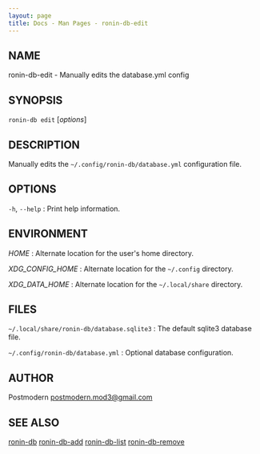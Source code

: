 ```yaml
---
layout: page
title: Docs - Man Pages - ronin-db-edit
---
```


## NAME

ronin-db-edit - Manually edits the database.yml config

## SYNOPSIS

`ronin-db edit` [*options*]

## DESCRIPTION

Manually edits the `~/.config/ronin-db/database.yml` configuration file.

## OPTIONS

`-h`, `--help`
: Print help information.

## ENVIRONMENT

*HOME*
: Alternate location for the user's home directory.

*XDG_CONFIG_HOME*
: Alternate location for the `~/.config` directory.

*XDG_DATA_HOME*
: Alternate location for the `~/.local/share` directory.

## FILES

`~/.local/share/ronin-db/database.sqlite3`
: The default sqlite3 database file.

`~/.config/ronin-db/database.yml`
: Optional database configuration.

## AUTHOR

Postmodern <postmodern.mod3@gmail.com>

## SEE ALSO

[ronin-db](ronin-db.1.html) [ronin-db-add](ronin-db-add.1.html) [ronin-db-list](ronin-db-list.1.html) [ronin-db-remove](ronin-db-remove.1.html)
